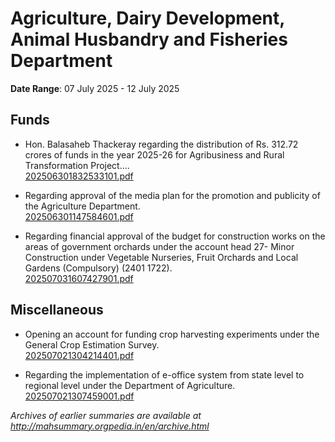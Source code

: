 # Agriculture, Dairy Development, Animal Husbandry and Fisheries Department

**Date Range**: 07 July 2025 - 12 July 2025


## Funds
- Hon. Balasaheb Thackeray regarding the distribution of Rs. 312.72 crores of funds in the year 2025-26 for Agribusiness and Rural Transformation Project....\
  [202506301832533101.pdf](https://gr.maharashtra.gov.in/Site/Upload/Government%20Resolutions/English/202506301832533101.pdf)

- Regarding approval of the media plan for the promotion and publicity of the Agriculture Department.\
  [202506301147584601.pdf](https://gr.maharashtra.gov.in/Site/Upload/Government%20Resolutions/English/202506301147584601.pdf)

- Regarding financial approval of the budget for construction works on the areas of government orchards under the account head 27- Minor Construction under Vegetable Nurseries, Fruit Orchards and Local Gardens (Compulsory) (2401 1722).\
  [202507031607427901.pdf](https://gr.maharashtra.gov.in/Site/Upload/Government%20Resolutions/English/202507031607427901.pdf)

## Miscellaneous
- Opening an account for funding crop harvesting experiments under the General Crop Estimation Survey.\
  [202507021304214401.pdf](https://gr.maharashtra.gov.in/Site/Upload/Government%20Resolutions/English/202507021304214401.pdf)

- Regarding the implementation of e-office system from state level to regional level under the Department of Agriculture.\
  [202507021307459001.pdf](https://gr.maharashtra.gov.in/Site/Upload/Government%20Resolutions/English/202507021307459001.pdf)


*Archives of earlier summaries are available at http://mahsummary.orgpedia.in/en/archive.html*